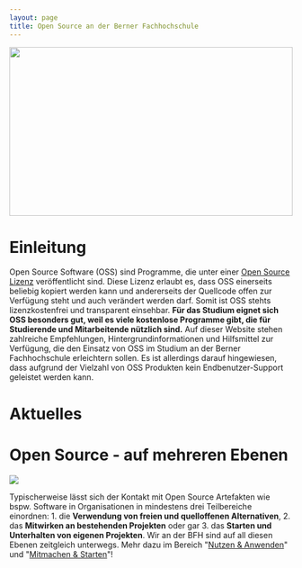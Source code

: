 ```yaml
---
layout: page
title: Open Source an der Berner Fachhochschule
---
```


[<img src="https://unsplash.com/photos/T7s_TnKO-dk/download?w=1024" style="width: 100%; height: 300px; object-fit: cover; object-position: 0px -150px;" >](https://unsplash.com/de/fotos/T7s_TnKO-dk)

# Einleitung

Open Source Software (OSS) sind Programme, die unter einer [Open Source Lizenz](https://opensource.org/licenses/) veröffentlicht sind. Diese Lizenz erlaubt es, dass OSS einerseits beliebig kopiert werden kann und andererseits der Quellcode offen zur Verfügung steht und auch verändert werden darf. Somit ist OSS stehts lizenzkostenfrei und transparent einsehbar. **Für das Studium eignet sich OSS besonders gut, weil es viele kostenlose Programme gibt, die für Studierende und Mitarbeitende nützlich sind.** Auf dieser Website stehen zahlreiche Empfehlungen, Hintergrundinformationen und Hilfsmittel zur Verfügung, die den Einsatz von OSS im Studium an der Berner Fachhochschule erleichtern sollen. Es ist allerdings darauf hingewiesen, dass aufgrund der Vielzahl von OSS Produkten kein Endbenutzer-Support geleistet werden kann.

# Aktuelles

# Open Source - auf mehreren Ebenen

[![](https://github.com/todogroup/ospo-career-path/raw/main/OSPO-101/module2/os-ladder.png)](https://github.com/todogroup/ospo-career-path/blob/main/OSPO-101/module2/README.md#climbing-the-open-source-ladder)

Typischerweise lässt sich der Kontakt mit Open Source Artefakten wie bspw. Software in Organisationen in mindestens drei Teilbereiche einordnen: 1. die **Verwendung von freien und quelloffenen Alternativen**, 2. das **Mitwirken an bestehenden Projekten** oder gar 3. das **Starten und Unterhalten von eigenen Projekten**. Wir an der BFH sind auf all diesen Ebenen zeitgleich unterwegs. Mehr dazu im Bereich "[Nutzen & Anwenden](use.md)" und "[Mitmachen & Starten](contribute.md)"!
